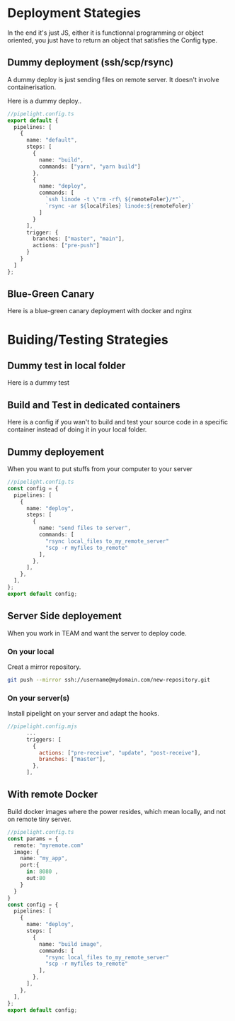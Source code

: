 # Deployment Stategies

In the end it's just JS, either it is functionnal programming or object oriented,
you just have to return an object that satisfies the Config type.

## Dummy deployment (ssh/scp/rsync)

A dummy deploy is just sending files on remote server. It doesn't involve containerisation.

Here is a dummy deploy..

```ts
//pipelight.config.ts
export default {
  pipelines: [
    {
      name: "default",
      steps: [
        {
          name: "build",
          commands: ["yarn", "yarn build"]
        },
        {
          name: "deploy",
          commands: [
            `ssh linode -t \"rm -rf\ ${remoteFoler}/*"`,
            `rsync -ar ${localFiles} linode:${remoteFoler}`
          ]
        }
      ],
      trigger: {
        branches: ["master", "main"],
        actions: ["pre-push"]
      }
    }
  ]
};
```

## Blue-Green Canary

Here is a blue-green canary deployment with docker and nginx

# Buiding/Testing Strategies

## Dummy test in local folder

Here is a dummy test

## Build and Test in dedicated containers

Here is a config if you wan't to build and test your source code in a specific container
instead of doing it in your local folder.

## Dummy deployement

When you want to put stuffs from your computer to your server

```ts
//pipelight.config.ts
const config = {
  pipelines: [
    {
      name: "deploy",
      steps: [
        {
          name: "send files to server",
          commands: [
            "rsync local_files to_my_remote_server"
            "scp -r myfiles to_remote"
          ],
        },
      ],
    },
  ],
};
export default config;
```

## Server Side deployement

When you work in TEAM and want the server to deploy code.

### On your local

Creat a mirror repository.

```sh
git push --mirror ssh://username@mydomain.com/new-repository.git
```

### On your server(s)

Install pipelight on your server and adapt the hooks.

```mjs
//pipelight.config.mjs
      ...
      triggers: [
        {
          actions: ["pre-receive", "update", "post-receive"],
          branches: ["master"],
        },
      ],
```

## With remote Docker

Build docker images where the power resides, which mean locally, and not on remote tiny server.

```ts
//pipelight.config.ts
const params = {
  remote: "myremote.com"
  image: {
    name: "my_app",
    port:{
      in: 8080 ,
      out:80
    }
  }
}
const config = {
  pipelines: [
    {
      name: "deploy",
      steps: [
        {
          name: "build image",
          commands: [
            "rsync local_files to_my_remote_server"
            "scp -r myfiles to_remote"
          ],
        },
      ],
    },
  ],
};
export default config;
```
